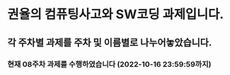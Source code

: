 # 권율의 컴퓨팅사고와 SW코딩 과제입니다.
## 각 주차별 과제를 주차 및 이름별로 나누어놓았습니다.
### 현재 08주차 과제를 수행하였습니다 (2022-10-16 23:59:59까지)
